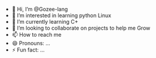 - 👋 Hi, I’m @Gozee-lang
- 👀 I’m interested in learning python Linux
- 🌱 I’m currently learning C+
- 💞️ I’m looking to collaborate on projects to help me Grow
- 📫 How to reach me 
- 😄 Pronouns: ...
- ⚡ Fun fact: ...

<!---
Gozee-lang/Gozee-lang is a ✨ special ✨ repository because its `README.md` (this file) appears on your GitHub profile.
You can click the Preview link to take a look at your changes.
--->
